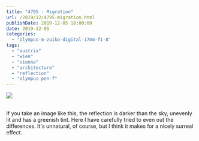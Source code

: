 ```yaml
---
title: "4795 - Migration"
url: /2019/12/4795-migration.html
publishDate: 2019-12-05 18:00:00
date: 2019-12-05
categories: 
  - "olympus-m-zuiko-digital-17mm-f1-8"
tags: 
  - "austria"
  - "wien"
  - "vienna"
  - "architecture"
  - "reflection"
  - "olympus-pen-f"
---
```

<div class="container">
<div class="center"><a target="_blank" href="https://d25zfm9zpd7gm5.cloudfront.net/1200x1200/2018/20180508_163852_lr.jpg"><img class="webfeedsFeaturedVisual" src="https://d25zfm9zpd7gm5.cloudfront.net/0600x0600/2018/20180508_163852_lr.jpg" /></a></div>
</div>
<br />

If you take an image like this, the reflection is darker than the
sky, unevenly lit and has a greenish tint. Here I have carefully
tried to even out the differences. It's unnatural, of course, but I
think it makes for a nicely surreal effect.